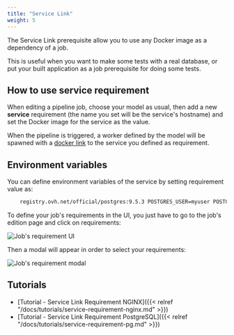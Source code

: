 ```yaml
---
title: "Service Link"
weight: 5
---
```


The Service Link prerequisite allow you to use any Docker image as a dependency of a job.

This is useful when you want to make some tests with a real database, or put your built application as a job prerequisite for doing some tests.

## How to use service requirement

When editing a pipeline job, choose your model as usual, then add a new **service** requirement (the name you set will be the service's hostname) and set the Docker image for the service as the value.

When the pipeline is triggered, a worker defined by the model will be spawned with a [docker link](https://docs.docker.com/engine/userguide/networking/default_network/dockerlinks/) to the service you defined as requirement.

## Environment variables

You can define environment variables of the service by setting requirement value as:
```bash
    registry.ovh.net/official/postgres:9.5.3 POSTGRES_USER=myuser POSTGRES_PASSWORD=mypassword
```

To define your job's requirements in the UI, you just have to go to the job's edition page and click on requirements:

![Job's requirement UI](/images/job_requirements_ui.png)

Then a modal will appear in order to select your requirements:

![Job's requirement modal](/images/requirements_ui.png)

## Tutorials

* [Tutorial - Service Link Requirement NGINX]({{< relref "/docs/tutorials/service-requirement-nginx.md" >}})
* [Tutorial - Service Link Requirement PostgreSQL]({{< relref "/docs/tutorials/service-requirement-pg.md" >}})
